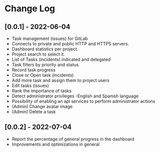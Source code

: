 # Change Log

## [0.0.1] - 2022-06-04

- Task management (issues) for GitLab
- Connects to private and public HTTP and HTTPS servers.
- Dashboard statistics per project.
- Project search to select it.
- List of Tasks (incidents) indicated and delegated
- Task filters by priority and status
- Record task progress
- Close or Open task (incidents)
- Add more task and assign them to project users
- Edit tasks (issues)
- Rank the importance of tasks
- Detect administrator privileges
  -English and Spanish language
- Possibility of enabling an api services to perform administrator actions
- (Admin) Change avatar image
- (Admin) Delete a task


## [0.0.2] - 2022-07-04

- Report the percentage of general progress in the dashboard
- Improvements and optimizations in general
